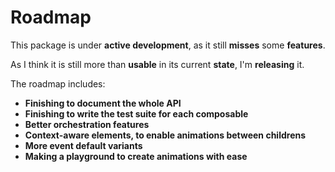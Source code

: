 # Roadmap

This package is under **active development**, as it still **misses** some **features**.

As I think it is still more than **usable** in its current **state**, I'm **releasing** it.

The roadmap includes:

- **Finishing to document the whole API**
- **Finishing to write the test suite for each composable**
- **Better orchestration features**
- **Context-aware elements, to enable animations between childrens**
- **More event default variants**
- **Making a playground to create animations with ease**
